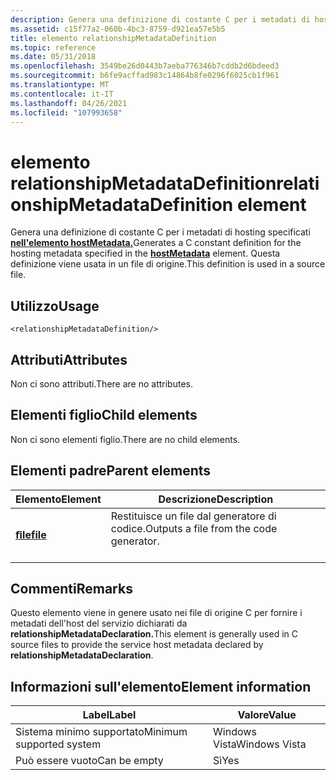 ```yaml
---
description: Genera una definizione di costante C per i metadati di hosting specificati nell'elemento hostMetadata.
ms.assetid: c15f77a2-060b-4bc3-8759-d921ea57e5b5
title: elemento relationshipMetadataDefinition
ms.topic: reference
ms.date: 05/31/2018
ms.openlocfilehash: 3549be26d0443b7aeba776346b7cddb2d6bdeed3
ms.sourcegitcommit: b6fe9acffad983c14864b8fe0296f6025cb1f961
ms.translationtype: MT
ms.contentlocale: it-IT
ms.lasthandoff: 04/26/2021
ms.locfileid: "107993658"
---
```

# <a name="relationshipmetadatadefinition-element"></a><span data-ttu-id="1a2d0-103">elemento relationshipMetadataDefinition</span><span class="sxs-lookup"><span data-stu-id="1a2d0-103">relationshipMetadataDefinition element</span></span>

<span data-ttu-id="1a2d0-104">Genera una definizione di costante C per i metadati di hosting specificati [**nell'elemento hostMetadata.**](hostmetadata.md)</span><span class="sxs-lookup"><span data-stu-id="1a2d0-104">Generates a C constant definition for the hosting metadata specified in the [**hostMetadata**](hostmetadata.md) element.</span></span> <span data-ttu-id="1a2d0-105">Questa definizione viene usata in un file di origine.</span><span class="sxs-lookup"><span data-stu-id="1a2d0-105">This definition is used in a source file.</span></span>

## <a name="usage"></a><span data-ttu-id="1a2d0-106">Utilizzo</span><span class="sxs-lookup"><span data-stu-id="1a2d0-106">Usage</span></span>

``` syntax
<relationshipMetadataDefinition/>
```

## <a name="attributes"></a><span data-ttu-id="1a2d0-107">Attributi</span><span class="sxs-lookup"><span data-stu-id="1a2d0-107">Attributes</span></span>

<span data-ttu-id="1a2d0-108">Non ci sono attributi.</span><span class="sxs-lookup"><span data-stu-id="1a2d0-108">There are no attributes.</span></span>

## <a name="child-elements"></a><span data-ttu-id="1a2d0-109">Elementi figlio</span><span class="sxs-lookup"><span data-stu-id="1a2d0-109">Child elements</span></span>

<span data-ttu-id="1a2d0-110">Non ci sono elementi figlio.</span><span class="sxs-lookup"><span data-stu-id="1a2d0-110">There are no child elements.</span></span>

## <a name="parent-elements"></a><span data-ttu-id="1a2d0-111">Elementi padre</span><span class="sxs-lookup"><span data-stu-id="1a2d0-111">Parent elements</span></span>



| <span data-ttu-id="1a2d0-112">Elemento</span><span class="sxs-lookup"><span data-stu-id="1a2d0-112">Element</span></span>                         | <span data-ttu-id="1a2d0-113">Descrizione</span><span class="sxs-lookup"><span data-stu-id="1a2d0-113">Description</span></span>                                                    |
|---------------------------------|----------------------------------------------------------------|
| [<span data-ttu-id="1a2d0-114">**ﬁle**</span><span class="sxs-lookup"><span data-stu-id="1a2d0-114">**file**</span></span>](file.md)<br/> | <span data-ttu-id="1a2d0-115">Restituisce un file dal generatore di codice.</span><span class="sxs-lookup"><span data-stu-id="1a2d0-115">Outputs a file from the code generator.</span></span><br/> <br/> |



## <a name="remarks"></a><span data-ttu-id="1a2d0-116">Commenti</span><span class="sxs-lookup"><span data-stu-id="1a2d0-116">Remarks</span></span>

<span data-ttu-id="1a2d0-117">Questo elemento viene in genere usato nei file di origine C per fornire i metadati dell'host del servizio dichiarati da **relationshipMetadataDeclaration.**</span><span class="sxs-lookup"><span data-stu-id="1a2d0-117">This element is generally used in C source files to provide the service host metadata declared by **relationshipMetadataDeclaration**.</span></span>

## <a name="element-information"></a><span data-ttu-id="1a2d0-118">Informazioni sull'elemento</span><span class="sxs-lookup"><span data-stu-id="1a2d0-118">Element information</span></span>



| <span data-ttu-id="1a2d0-119">Label</span><span class="sxs-lookup"><span data-stu-id="1a2d0-119">Label</span></span> | <span data-ttu-id="1a2d0-120">Valore</span><span class="sxs-lookup"><span data-stu-id="1a2d0-120">Value</span></span> |
|-------------------------------------|---------------|
| <span data-ttu-id="1a2d0-121">Sistema minimo supportato</span><span class="sxs-lookup"><span data-stu-id="1a2d0-121">Minimum supported system</span></span><br/> | <span data-ttu-id="1a2d0-122">Windows Vista</span><span class="sxs-lookup"><span data-stu-id="1a2d0-122">Windows Vista</span></span> |
| <span data-ttu-id="1a2d0-123">Può essere vuoto</span><span class="sxs-lookup"><span data-stu-id="1a2d0-123">Can be empty</span></span>                        | <span data-ttu-id="1a2d0-124">Sì</span><span class="sxs-lookup"><span data-stu-id="1a2d0-124">Yes</span></span>           |



 

 




